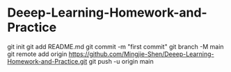 # Deeep-Learning-Homework-and-Practice
git init
git add README.md
git commit -m "first commit"
git branch -M main
git remote add origin https://github.com/Mingjie-Shen/Deeep-Learning-Homework-and-Practice.git
git push -u origin main
